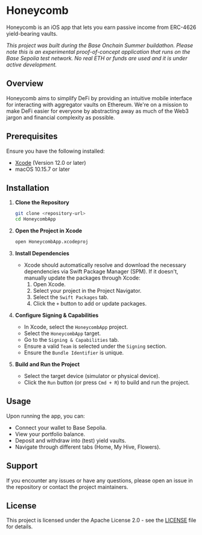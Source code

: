 # Honeycomb

Honeycomb is an iOS app that lets you earn passive income from ERC-4626 yield-bearing vaults.

_This project was built during the Base Onchain Summer buildathon._
*Please note this is an experimental proof-of-concept application that runs on the Base Sepolia test network. No real ETH or funds are used and it is under active development.*

## Overview

Honeycomb aims to simplify DeFi by providing an intuitive mobile interface for interacting with aggregator vaults on Ethereum. We're on a mission to make DeFi easier for everyone by abstracting away as much of the Web3 jargon and financial complexity as possible.

## Prerequisites

Ensure you have the following installed:

- [Xcode](https://developer.apple.com/xcode/) (Version 12.0 or later)
- macOS 10.15.7 or later

## Installation

1. **Clone the Repository**

   ```bash
   git clone <repository-url>
   cd HoneycombApp
   ```

2. **Open the Project in Xcode**

   ```bash
   open HoneycombApp.xcodeproj
   ```

3. **Install Dependencies**

   - Xcode should automatically resolve and download the necessary dependencies via Swift Package Manager (SPM). If it doesn't, manually update the packages through Xcode:
     1. Open Xcode.
     2. Select your project in the Project Navigator.
     3. Select the `Swift Packages` tab.
     4. Click the `+` button to add or update packages.

4. **Configure Signing & Capabilities**

   - In Xcode, select the `HoneycombApp` project.
   - Select the `HoneycombApp` target.
   - Go to the `Signing & Capabilities` tab.
   - Ensure a valid `Team` is selected under the `Signing` section.
   - Ensure the `Bundle Identifier` is unique.

5. **Build and Run the Project**
   - Select the target device (simulator or physical device).
   - Click the `Run` button (or press `Cmd + R`) to build and run the project.

## Usage

Upon running the app, you can:

- Connect your wallet to Base Sepolia.
- View your portfolio balance.
- Deposit and withdraw into (test) yield vaults.
- Navigate through different tabs (Home, My Hive, Flowers).

## Support

If you encounter any issues or have any questions, please open an issue in the repository or contact the project maintainers.

## License

This project is licensed under the Apache License 2.0 - see the [LICENSE](LICENSE) file for details.
